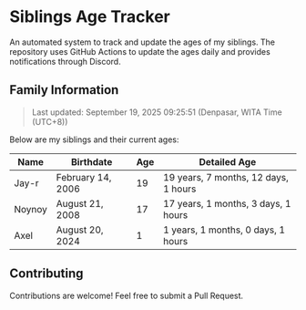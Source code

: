 # Siblings Age Tracker

An automated system to track and update the ages of my siblings. The repository uses GitHub Actions to update the ages daily and provides notifications through Discord.

## Family Information

> Last updated: September 19, 2025 09:25:51 (Denpasar, WITA Time (UTC+8))

Below are my siblings and their current ages:

| Name | Birthdate | Age | Detailed Age |
|------|-----------|-----|-------------|
| Jay-r | February 14, 2006 | 19 | 19 years, 7 months, 12 days, 1 hours |
| Noynoy | August 21, 2008 | 17 | 17 years, 1 months, 3 days, 1 hours |
| Axel | August 20, 2024 | 1 | 1 years, 1 months, 0 days, 1 hours |

## Contributing

Contributions are welcome! Feel free to submit a Pull Request.
